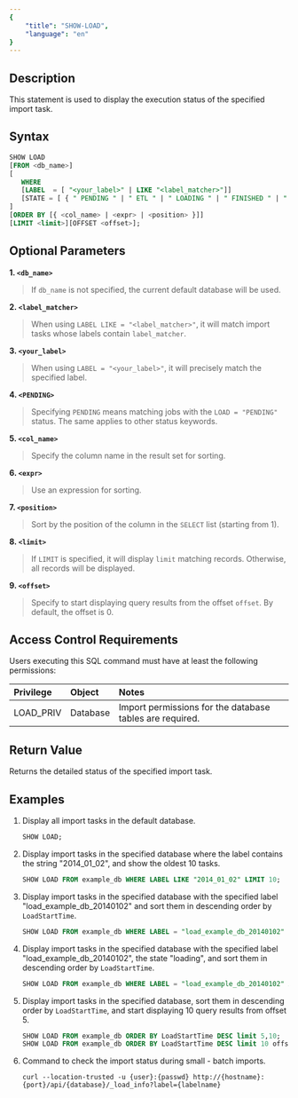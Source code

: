 ```yaml
---
{
    "title": "SHOW-LOAD",
    "language": "en"
}
---
```


<!--
Licensed to the Apache Software Foundation (ASF) under one
or more contributor license agreements.  See the NOTICE file
distributed with this work for additional information
regarding copyright ownership.  The ASF licenses this file
to you under the Apache License, Version 2.0 (the
"License"); you may not use this file except in compliance
with the License.  You may obtain a copy of the License at

  http://www.apache.org/licenses/LICENSE-2.0

Unless required by applicable law or agreed to in writing,
software distributed under the License is distributed on an
"AS IS" BASIS, WITHOUT WARRANTIES OR CONDITIONS OF ANY
KIND, either express or implied.  See the License for the
specific language governing permissions and limitations
under the License.
-->

## Description

This statement is used to display the execution status of the specified import task.

## Syntax

```sql
SHOW LOAD
[FROM <db_name>]
[
   WHERE
   [LABEL  = [ "<your_label>" | LIKE "<label_matcher>"]]
   [STATE = [ { " PENDING " | " ETL " | " LOADING " | " FINISHED " | " CANCELLED " } ]]
]
[ORDER BY [{ <col_name> | <expr> | <position> }]]
[LIMIT <limit>][OFFSET <offset>];
```

## Optional Parameters

**1. `<db_name>`**

> If `db_name` is not specified, the current default database will be used.

**2. `<label_matcher>`**

> When using `LABEL LIKE = "<label_matcher>"`, it will match import tasks whose labels contain `label_matcher`.

**3. `<your_label>`**

> When using `LABEL = "<your_label>"`, it will precisely match the specified label.

**4. `<PENDING>`**

> Specifying `PENDING` means matching jobs with the `LOAD = "PENDING"` status. The same applies to other status keywords.

**5. `<col_name>`**

> Specify the column name in the result set for sorting.

**6. `<expr>`**

> Use an expression for sorting.

**7. `<position>`**

> Sort by the position of the column in the `SELECT` list (starting from 1).

**8. `<limit>`**

> If `LIMIT` is specified, it will display `limit` matching records. Otherwise, all records will be displayed.

**9. `<offset>`**

> Specify to start displaying query results from the offset `offset`. By default, the offset is 0.

## Access Control Requirements

Users executing this SQL command must have at least the following permissions:

| Privilege | Object | Notes |
| :---------------- | :------------- | :---------------------------- |
| LOAD_PRIV | Database | Import permissions for the database tables are required. |

## Return Value

Returns the detailed status of the specified import task.

## Examples

1. Display all import tasks in the default database.

    ```sql
    SHOW LOAD;
    ```

2. Display import tasks in the specified database where the label contains the string "2014_01_02", and show the oldest 10 tasks.

    ```sql
    SHOW LOAD FROM example_db WHERE LABEL LIKE "2014_01_02" LIMIT 10;
    ```

3. Display import tasks in the specified database with the specified label "load_example_db_20140102" and sort them in descending order by `LoadStartTime`.

    ```sql
    SHOW LOAD FROM example_db WHERE LABEL = "load_example_db_20140102" ORDER BY LoadStartTime DESC;
    ```

4. Display import tasks in the specified database with the specified label "load_example_db_20140102", the state "loading", and sort them in descending order by `LoadStartTime`.

    ```sql
    SHOW LOAD FROM example_db WHERE LABEL = "load_example_db_20140102" AND STATE = "loading" ORDER BY LoadStartTime DESC;
    ```

5. Display import tasks in the specified database, sort them in descending order by `LoadStartTime`, and start displaying 10 query results from offset 5.

    ```sql
    SHOW LOAD FROM example_db ORDER BY LoadStartTime DESC limit 5,10;
    SHOW LOAD FROM example_db ORDER BY LoadStartTime DESC limit 10 offset 5;
    ```

6. Command to check the import status during small - batch imports.

    ```text
    curl --location-trusted -u {user}:{passwd} http://{hostname}:{port}/api/{database}/_load_info?label={labelname}
    ```